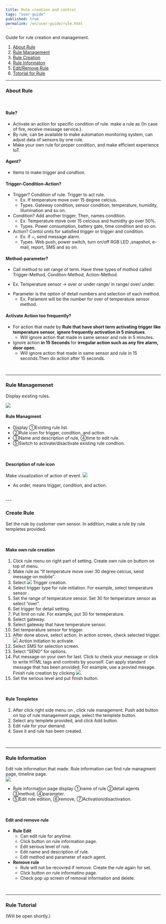 ```yaml
---
title: Rule creation and control
tags: "user-guide"
published: true
permalink: /en/user-guide/rule.html
---
```


Guide for rule creation and management. 

1. [About Rule](#id-rule-about)
2. [Rule Management](#id-rule-management)
3. [Rule Creation](#id-rule-creation)
4. [Rule Informaton](#id-rule-info)
5. [Edit/Remove Rule](#id-rule-edit)
6. [Totorial for Rule](#id-rule-tutorial)

---
<div id='id-rule-about'></div>

### About Rule
<br>

#### Rule?
* Activate an action for specific condition of rule. make a rule as {In case of fire, receive message service.}.
* By rule, can be available to make automation monitoring system, can adjust data of sensors by one rule.
* Make your own rule for proper condition, and make efficient experience IoT. 

#### Agent?
* Items to make trigger and condtion.  
  
#### Trigger-Condition-Action?
* Trigger? Condition of rule. Trigger to act rule.  
  - Ex. If temperature move over 15 degree celcius. 
  - Types. Gateway condition, sensor condition, temperature, humidity, illumination and so on.  
* Condition? Add another trigger, Then, names condition.
  - Ex. Temperature move over 15 celcious and humidity go over 50%.
  - Types. Power consumption, battery gate, time condition and so on. 
* Action? Contol units for satisfied trigger or trigger and condition.  
  - Ex. if ~, send message alarm.
  - Types. Web push, power switch, turn on/off RGB LED ,snapshot, e-mail, report, SMS and so on.

#### Method-parameter?
*  Call method to set range of term. Have three types of mothod called Trigger-Method, Conditon-Method, Action-Method. 
  - Ex. Temperature sensor -> over or under range/ in range/ over/ under. 
* Parameter is the option of detail numbers and selection of each method.  
  - Ex. Parament will be the number for over of temperature sensor method. 

#### Activate Action too frequently?
* For action that made by **Rule that have short term activating trigger like temperature sensor**, **ignore frequently activation in 5 minutues**. 
   - Will ignore action that made in same sensor and rule in 5 minutes.  
* Ignore action **in 15 Seconds** for **irregular action such as any fire alarm, door open**. 
   - Will ignore action that made in same sensor and rule in 15 seconds.Then do action after 15 seconds. 

<br>

---
<div id='id-rule-management'></div>

### Rule Managemenet
Display existing rules.

![](/assets/en_4_m_rule.png)

#### Rule Managment 
* Display ①Existing rule list.
* ②Rule icon for trigger, condition, and action.
* ③Name and description of rule, ④time to edit rule. 
* ⑤Switch to activate/disactivate existing rule condtion.  

<br>

#### Description of rule icon
Make visualization of action of event. 
![](/assets/4_ruleicon.png)

* As order, means trigger, condition, and action.  

<br>
---
<div id='id-rule-creation'></div>

### Create Rule
Set the rule by customer own sensor. In addition, make a rule by rule templetes provided. 

<br>

#### Make own rule creation
1. Click rule menu <i class="fa fd-menu_ruleManagement"></i> on right part of <i class="fa fd-menu_setting"></i> setting. Create own rule <i class="fa fd-rule_creation"></i> on <i class="fa fa-plus-circle"></i> buttom on top of menu. 
2. Make rule as “If temperature move over 30 degree celcius, send message on mobile”.
3. Select ![](/assets/en_4_rule_trigger.png) Trigger creation.
4. Select trigger type for rule initiation. For example, select temperature sensor <i class="fa fd-rule_trigger_temperature fa-2x" style="color: #e04937"></i>. 
5. Set the range of temperature sensor. Set 30 for temperature sensor as select <i class="fa fd-rule_method_over fa-2x"></i>“over”.
6. Set trigger for detail setting.
7. Put limit on rule. For example, put 30 for temeperature. 
8. Select gateway. 
9. Select gateway that have temperature sensor.  
10. Set temperature sensor for trigger.  
11. After done above, select action.  In action screen, check selected trigger.   ![](/assets/en_4_rule_action.png) Action initiation to activate.  
12. Select <i class="fa fd-rule_action_sms fa-2x"  style="color: #53ae55"></i> SMS for selection screen.
13. Select <i class="fa fd-rule_method_send fa-2x"></i>“SEND” for options.
14. Put message on your own for last. Click <i class="fa fa-eye"></i> to check your message or click <i class="fa fa-edit"></i> to write HTML tags and contnets by yourself. Can apply standard message that has been provided. For example, use a provied mesage. Finish rule creation by clicking ![](/assets/en_4_rule_create.png).
15. Set the serious level and put finish button.

<br>

#### Rule Templetes 
1. After click right side menu on <i class="fa fd-menu_setting"></i>, click <i class="fa fd-menu_ruleManagement"></i>rule management. Push add button on top of <i class="fa fa-plus-circle"></i> rule management page, select the <i class="fa fa-copy fa-lg"></i>templete button.
2. Select any templete provided, and click <i class="fa fa-plus-circle"></i> Add button.
3. Edit rule for your demand.
4. Save it and rule has been created. 

<br>

---
<div id='id-rule-info'></div>

### Rule Information
Edit rule information that made.  Rule information can find rule managment page, timeline page.  
![](/assets/en_4_m_ruleinfo.png)

* Rule information page display ①name of rule ②detail agents ③method, ④parameter.
* ⑤Edit rule edition, ⑥remove, ⑦Activation/disactivation.

<br>

<div id='id-rule-edit'></div>

#### Edit and remove rule
* **Rule Edit**
  * Can edit rule for anytime. 
  * Click <i class="fa fa-cog"></i> button on rule information page.  
  * Edit serious level of rule.
  * Edit name and description of rule. 
  * Edit method and parameter of each agent.  
* **Remove rule**
  * Rule will not be recovred if remove. Create the rule again for set.
  * Click <i class="fa fa-cog"></i> button on rule informatino page.  
  * Check pop up screen of removal information and delete. 

<br>

---
<div id='id-rule-tutorial'></div>

### Rule Tutorial
(Will be open shortly.)

<br>


<div class='scrolltop'>
    <div class='scroll icon'><i class="fa fa-arrow-circle-up"></i></div>
</div>

<!---
1. About Rule
* Rule Management
* Rule Creation
* Rule information
* Edit Rule
* Remove Rule
-->
